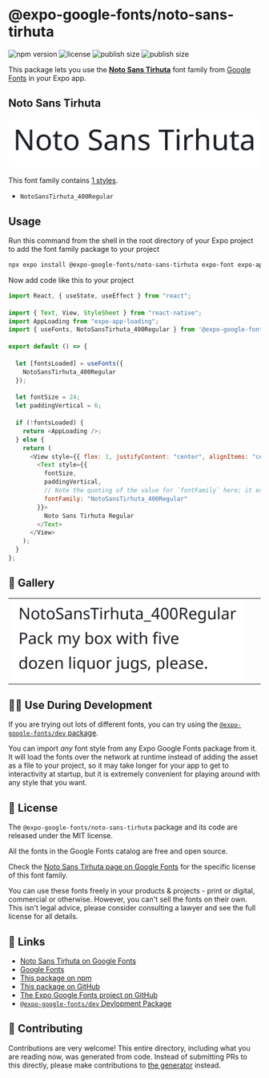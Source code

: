 # @expo-google-fonts/noto-sans-tirhuta

![npm version](https://flat.badgen.net/npm/v/@expo-google-fonts/noto-sans-tirhuta)
![license](https://flat.badgen.net/github/license/expo/google-fonts)
![publish size](https://flat.badgen.net/packagephobia/install/@expo-google-fonts/noto-sans-tirhuta)
![publish size](https://flat.badgen.net/packagephobia/publish/@expo-google-fonts/noto-sans-tirhuta)

This package lets you use the [**Noto Sans Tirhuta**](https://fonts.google.com/specimen/Noto+Sans+Tirhuta) font family from [Google Fonts](https://fonts.google.com/) in your Expo app.

## Noto Sans Tirhuta

![Noto Sans Tirhuta](./font-family.png)

This font family contains [1 styles](#-gallery).

- `NotoSansTirhuta_400Regular`

## Usage

Run this command from the shell in the root directory of your Expo project to add the font family package to your project

```sh
npx expo install @expo-google-fonts/noto-sans-tirhuta expo-font expo-app-loading
```

Now add code like this to your project

```js
import React, { useState, useEffect } from "react";

import { Text, View, StyleSheet } from "react-native";
import AppLoading from "expo-app-loading";
import { useFonts, NotoSansTirhuta_400Regular } from '@expo-google-fonts/noto-sans-tirhuta';

export default () => {

  let [fontsLoaded] = useFonts({
    NotoSansTirhuta_400Regular
  });

  let fontSize = 24;
  let paddingVertical = 6;

  if (!fontsLoaded) {
    return <AppLoading />;
  } else {
    return (
      <View style={{ flex: 1, justifyContent: "center", alignItems: "center" }}>
        <Text style={{
          fontSize,
          paddingVertical,
          // Note the quoting of the value for `fontFamily` here; it expects a string!
          fontFamily: "NotoSansTirhuta_400Regular"
        }}>
          Noto Sans Tirhuta Regular
        </Text>
      </View>
    );
  }
};
```

## 🔡 Gallery


||||
|-|-|-|
|![NotoSansTirhuta_400Regular](./NotoSansTirhuta_400Regular.ttf.png)||||


## 👩‍💻 Use During Development

If you are trying out lots of different fonts, you can try using the [`@expo-google-fonts/dev` package](https://github.com/expo/google-fonts/tree/master/font-packages/dev#readme).

You can import _any_ font style from any Expo Google Fonts package from it. It will load the fonts over the network at runtime instead of adding the asset as a file to your project, so it may take longer for your app to get to interactivity at startup, but it is extremely convenient for playing around with any style that you want.


## 📖 License

The `@expo-google-fonts/noto-sans-tirhuta` package and its code are released under the MIT license.

All the fonts in the Google Fonts catalog are free and open source.

Check the [Noto Sans Tirhuta page on Google Fonts](https://fonts.google.com/specimen/Noto+Sans+Tirhuta) for the specific license of this font family.

You can use these fonts freely in your products & projects - print or digital, commercial or otherwise. However, you can't sell the fonts on their own. This isn't legal advice, please consider consulting a lawyer and see the full license for all details.

## 🔗 Links

- [Noto Sans Tirhuta on Google Fonts](https://fonts.google.com/specimen/Noto+Sans+Tirhuta)
- [Google Fonts](https://fonts.google.com/)
- [This package on npm](https://www.npmjs.com/package/@expo-google-fonts/noto-sans-tirhuta)
- [This package on GitHub](https://github.com/expo/google-fonts/tree/master/font-packages/noto-sans-tirhuta)
- [The Expo Google Fonts project on GitHub](https://github.com/expo/google-fonts)
- [`@expo-google-fonts/dev` Devlopment Package](https://github.com/expo/google-fonts/tree/master/font-packages/dev)

## 🤝 Contributing

Contributions are very welcome! This entire directory, including what you are reading now, was generated from code. Instead of submitting PRs to this directly, please make contributions to [the generator](https://github.com/expo/google-fonts/tree/master/packages/generator) instead.
